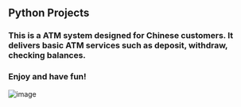 ##  Python Projects
### This is a ATM system designed for Chinese customers.  It delivers basic ATM services such as deposit, withdraw, checking balances. 
### Enjoy and have fun!  

![image](https://user-images.githubusercontent.com/59931296/131264334-916e62d4-c0b1-424b-a14a-2123fbec6bc5.png)

